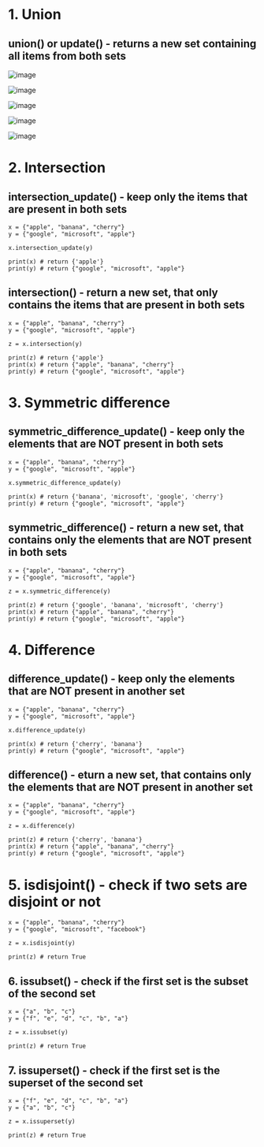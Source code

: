 # 1. Union

## union() or update() - returns a new set containing all items from both sets

![image](https://user-images.githubusercontent.com/60442877/226116474-8a394433-eedf-4351-ab5d-3d16d275623c.png)

![image](https://user-images.githubusercontent.com/60442877/226116478-75fb1b05-34c4-47b9-babf-c5fce42b4d26.png)

![image](https://user-images.githubusercontent.com/60442877/226116492-9d8570db-4459-43dc-8bef-24e33fcc55a0.png)

![image](https://user-images.githubusercontent.com/60442877/226116498-088c55ed-64ea-4885-992f-0ac02ffbc3d6.png)

![image](https://user-images.githubusercontent.com/60442877/226116505-8d9c4c85-7054-4edc-b944-b7dcee4b3a7f.png)

# 2. Intersection

## intersection_update() - keep only the items that are present in both sets

    x = {"apple", "banana", "cherry"}
    y = {"google", "microsoft", "apple"}

    x.intersection_update(y)

    print(x) # return {'apple'}
    print(y) # return {"google", "microsoft", "apple"}

## intersection() - return a new set, that only contains the items that are present in both sets

    x = {"apple", "banana", "cherry"}
    y = {"google", "microsoft", "apple"}

    z = x.intersection(y)

    print(z) # return {'apple'}
    print(x) # return {"apple", "banana", "cherry"}
    print(y) # return {"google", "microsoft", "apple"}

# 3. Symmetric difference

## symmetric_difference_update() - keep only the elements that are NOT present in both sets

    x = {"apple", "banana", "cherry"}
    y = {"google", "microsoft", "apple"}

    x.symmetric_difference_update(y)

    print(x) # return {'banana', 'microsoft', 'google', 'cherry'}
    print(y) # return {"google", "microsoft", "apple"}

## symmetric_difference() - return a new set, that contains only the elements that are NOT present in both sets

    x = {"apple", "banana", "cherry"}
    y = {"google", "microsoft", "apple"}

    z = x.symmetric_difference(y)

    print(z) # return {'google', 'banana', 'microsoft', 'cherry'}
    print(x) # return {"apple", "banana", "cherry"}
    print(y) # return {"google", "microsoft", "apple"}

# 4. Difference

## difference_update() - keep only the elements that are NOT present in another set

    x = {"apple", "banana", "cherry"}
    y = {"google", "microsoft", "apple"}

    x.difference_update(y) 

    print(x) # return {'cherry', 'banana'}
    print(y) # return {"google", "microsoft", "apple"}

## difference() - eturn a new set, that contains only the elements that are NOT present in another set

    x = {"apple", "banana", "cherry"}
    y = {"google", "microsoft", "apple"}

    z = x.difference(y) 

    print(z) # return {'cherry', 'banana'}
    print(x) # return {"apple", "banana", "cherry"}
    print(y) # return {"google", "microsoft", "apple"}

# 5. isdisjoint() - check if two sets are disjoint or not

    x = {"apple", "banana", "cherry"}
    y = {"google", "microsoft", "facebook"}

    z = x.isdisjoint(y) 

    print(z) # return True

## 6. issubset() - check if the first set is the subset of the second set

    x = {"a", "b", "c"}
    y = {"f", "e", "d", "c", "b", "a"}

    z = x.issubset(y) 

    print(z) # return True
    
## 7. issuperset() - check if the first set is the superset of the second set

    x = {"f", "e", "d", "c", "b", "a"}
    y = {"a", "b", "c"}

    z = x.issuperset(y) 

    print(z) # return True


